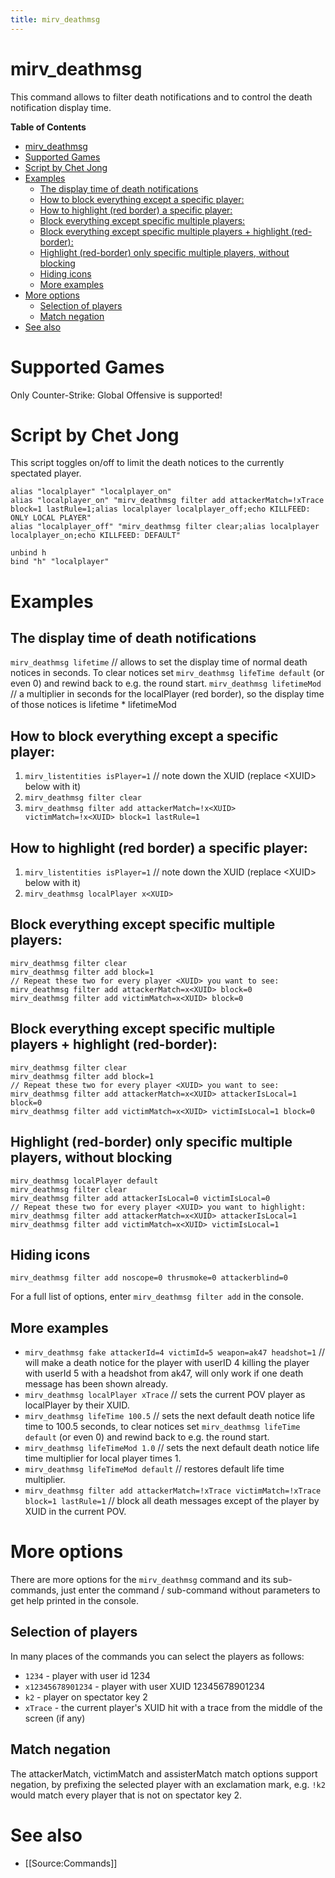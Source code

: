 ```yaml
---
title: mirv_deathmsg
---
```


# mirv_deathmsg

This command allows to filter death notifications and to control the death notification display time.

**Table of Contents**
- [mirv\_deathmsg](#mirv_deathmsg)
- [Supported Games](#supported-games)
- [Script by Chet Jong](#script-by-chet-jong)
- [Examples](#examples)
  - [The display time of death notifications](#the-display-time-of-death-notifications)
  - [How to block everything except a specific player:](#how-to-block-everything-except-a-specific-player)
  - [How to highlight (red border) a specific player:](#how-to-highlight-red-border-a-specific-player)
  - [Block everything except specific multiple players:](#block-everything-except-specific-multiple-players)
  - [Block everything except specific multiple players + highlight (red-border):](#block-everything-except-specific-multiple-players--highlight-red-border)
  - [Highlight (red-border) only specific multiple players, without blocking](#highlight-red-border-only-specific-multiple-players-without-blocking)
  - [Hiding icons](#hiding-icons)
  - [More examples](#more-examples)
- [More options](#more-options)
  - [Selection of players](#selection-of-players)
  - [Match negation](#match-negation)
- [See also](#see-also)

# Supported Games

Only Counter-Strike: Global Offensive is supported!


# Script by Chet Jong

This script toggles on/off to limit the death notices to the currently spectated player.

```
alias "localplayer" "localplayer_on"
alias "localplayer_on" "mirv_deathmsg filter add attackerMatch=!xTrace block=1 lastRule=1;alias localplayer localplayer_off;echo KILLFEED: ONLY LOCAL PLAYER"
alias "localplayer_off" "mirv_deathmsg filter clear;alias localplayer localplayer_on;echo KILLFEED: DEFAULT"

unbind h
bind "h" "localplayer"
```

# Examples

## The display time of death notifications

`mirv_deathmsg lifetime` // allows to set the display time of normal death notices in seconds. To clear notices set `mirv_deathmsg lifeTime default` (or even 0) and rewind back to e.g. the round start.
`mirv_deathmsg lifetimeMod` // a multiplier in seconds for the localPlayer (red border), so the display time of those notices is lifetime * lifetimeMod

## How to block everything except a specific player:

1) `mirv_listentities isPlayer=1` // note down the XUID (replace \<XUID\> below with it)
2) `mirv_deathmsg filter clear`
3) `mirv_deathmsg filter add attackerMatch=!x<XUID> victimMatch=!x<XUID> block=1 lastRule=1`

## How to highlight (red border) a specific player:

1) `mirv_listentities isPlayer=1` // note down the XUID (replace \<XUID\> below with it)
2) `mirv_deathmsg localPlayer x<XUID>`

## Block everything except specific multiple players:
```
mirv_deathmsg filter clear
mirv_deathmsg filter add block=1
// Repeat these two for every player <XUID> you want to see:
mirv_deathmsg filter add attackerMatch=x<XUID> block=0
mirv_deathmsg filter add victimMatch=x<XUID> block=0
```

## Block everything except specific multiple players + highlight (red-border):
```
mirv_deathmsg filter clear
mirv_deathmsg filter add block=1
// Repeat these two for every player <XUID> you want to see:
mirv_deathmsg filter add attackerMatch=x<XUID> attackerIsLocal=1 block=0
mirv_deathmsg filter add victimMatch=x<XUID> victimIsLocal=1 block=0
```

## Highlight (red-border) only specific multiple players, without blocking
```
mirv_deathmsg localPlayer default
mirv_deathmsg filter clear
mirv_deathmsg filter add attackerIsLocal=0 victimIsLocal=0
// Repeat these two for every player <XUID> you want to highlight:
mirv_deathmsg filter add attackerMatch=x<XUID> attackerIsLocal=1
mirv_deathmsg filter add victimMatch=x<XUID> victimIsLocal=1
```

## Hiding icons

`mirv_deathmsg filter add noscope=0 thrusmoke=0 attackerblind=0`

For a full list of options, enter `mirv_deathmsg filter add` in the console.

## More examples

* `mirv_deathmsg fake attackerId=4 victimId=5 weapon=ak47 headshot=1` // will make a death notice for the player with userID 4 killing the player with userId 5 with a headshot from ak47, will only work if one death message has been shown already.
* `mirv_deathmsg localPlayer xTrace` // sets the current POV player as localPlayer by their XUID.
* `mirv_deathmsg lifeTime 100.5` // sets the next default death notice life time to 100.5 seconds, to clear notices set `mirv_deathmsg lifeTime default` (or even 0) and rewind back to e.g. the round start.
* `mirv_deathmsg lifeTimeMod 1.0` // sets the next default death notice life time multiplier for local player times 1.
* `mirv_deathmsg lifeTimeMod default` // restores default life time multiplier.
* `mirv_deathmsg filter add attackerMatch=!xTrace victimMatch=!xTrace block=1 lastRule=1` // block all death messages except of the player by XUID in the current POV.

# More options

There are more options for the `mirv_deathmsg` command and its sub-commands, just enter the command / sub-command without parameters to get help printed in the console.

## Selection of players

In many places of the commands you can select the players as follows:
- `1234` - player with user id 1234
- `x12345678901234` - player with user XUID 12345678901234
- `k2` - player on spectator key 2
- `xTrace` - the current player's XUID hit with a trace from the middle of the screen (if any)

## Match negation

The attackerMatch, victimMatch and assisterMatch match options support negation, by prefixing the selected player with an exclamation mark, e.g. `!k2` would match every player that is not on spectator key 2.

# See also

* [[Source:Commands]]